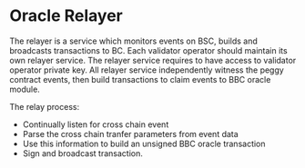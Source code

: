 # Oracle Relayer


The relayer is a service which monitors events on BSC, builds and broadcasts transactions to BC. Each validator operator should maintain its own relayer service. The relayer service requires to have access to validator operator private key. All relayer service independently witness the peggy contract events, then build transactions to claim events to BBC oracle module.

The relay process:

* Continually listen for cross chain event
* Parse the cross chain tranfer parameters from event data
* Use this information to build an unsigned BBC oracle transaction
* Sign and broadcast transaction.